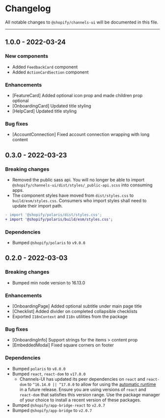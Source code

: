 # Changelog

All notable changes to `@shopify/channels-ui` will be documented in this file.

---

## 1.0.0 - 2022-03-24

### New components

- Added `FeedbackCard` component
- Added `ActionCardSection` component

### Enhancements

- [FeatureCard] Added optional icon prop and made children prop optional
- [OnboardingCard] Updated title styling
- [HelpCard] Updated title styling

### Bug fixes

- [AccountConnection] Fixed account connection wrapping with long content

## 0.3.0 - 2022-03-23

### Breaking changes

- Removed the public sass api. You will no longer be able to import `@shopify/channels-ui/dist/styles/_public-api.scss` into consuming apps.
- The component styles have moved from `dist/styles.css` to `build/esm/styles.css`. Consumers who import styles shall need to update their import path. 

```diff
- import '@shopify/polaris/dist/styles.css';
+ import '@shopify/polaris/build/esm/styles.css';
```

### Dependencies

- Bumped `@shopify/polaris` to `v9.0.0`

## 0.2.0 - 2022-03-03

### Breaking changes

- Bumped min node version to 16.13.0

### Enhancements

- [OnboardingPage] Added optional subtitle under main page title
- [Checklist] Added divider on completed collapsible checklists
- Exported `I18nContext` and `I18n` utilities from the package

### Bug fixes

- [OnboardingInfo] Support strings for the items > content prop 
- [EmbeddedModal] Fixed square corners on footer

### Dependencies

- Bumped `polaris` to `v8.0.0`
- Bumped `react`, `react-dom` to `v17.0.0`
  - Channels-UI has updated its peer dependencies on `react` and `react-dom` to `^16.14.0 || ^17.0.0` to allow for using the [automatic runtime](https://reactjs.org/blog/2020/09/22/introducing-the-new-jsx-transform.html) in a future release. Ensure you are using versions of `react` and `react-dom` that satisfies this version range. Use the package manager of your choice to install a recent version of these packages.
- Bumped `@shopify/app-bridge-react` to `v2.0.7`
- Bumped `@shopify/app-bridge` to `v2.0.7`
